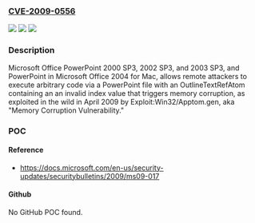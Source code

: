 ### [CVE-2009-0556](https://cve.mitre.org/cgi-bin/cvename.cgi?name=CVE-2009-0556)
![](https://img.shields.io/static/v1?label=Product&message=n%2Fa&color=blue)
![](https://img.shields.io/static/v1?label=Version&message=n%2Fa&color=blue)
![](https://img.shields.io/static/v1?label=Vulnerability&message=n%2Fa&color=brighgreen)

### Description

Microsoft Office PowerPoint 2000 SP3, 2002 SP3, and 2003 SP3, and PowerPoint in Microsoft Office 2004 for Mac, allows remote attackers to execute arbitrary code via a PowerPoint file with an OutlineTextRefAtom containing an an invalid index value that triggers memory corruption, as exploited in the wild in April 2009 by Exploit:Win32/Apptom.gen, aka "Memory Corruption Vulnerability."

### POC

#### Reference
- https://docs.microsoft.com/en-us/security-updates/securitybulletins/2009/ms09-017

#### Github
No GitHub POC found.


